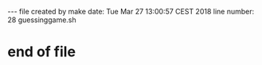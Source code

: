 --- file created by make
date: Tue Mar 27 13:00:57 CEST 2018
line number: 28 guessinggame.sh
# end of file
